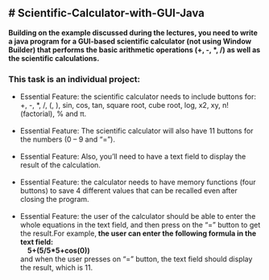 <h2># Scientific-Calculator-with-GUI-Java</h2>
<p><b>Building on the example discussed during the lectures, you need to write a java program for a GUI-based scientific calculator 
(not using Window Builder) that performs the basic arithmetic operations (+, -, *, /) as well as the scientific calculations.</p></b>

<h3>This task is an individual project:</h3>
<p><ul>
<li>Essential Feature: the scientific calculator needs to include buttons for:
  +, -, *, /, (, ), sin, cos, tan, square root, cube root, log, x2, xy, n! (factorial), % and π.</li><br/>
<li> Essential Feature: The scientific calculator will also have 11 buttons for the numbers (0 – 9 and “=”).</li><br/>
<li>Essential Feature: Also, you’ll need to have a text field to display the result of the calculation.</li><br/>
<li>Essential Feature: the calculator needs to have memory functions (four buttons) to save 4 different values 
that can be recalled even after closing the program.</li></br>
<li>Essential Feature: the user of the calculator should be able to enter the whole equations in the text field, and then press on the “=” button to get the result.For example,<b> the user can enter the following formula in the text field:
  </br>&emsp;5+(5/5*5+cos(0))</b></br>
and when the user presses on “=” button, the text field should display the result, which is 11.</li>
</ul></p>
